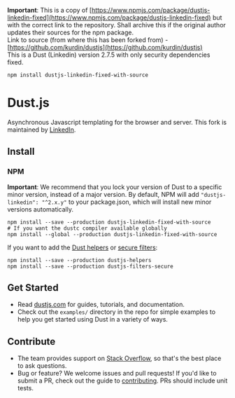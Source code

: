 **Important**: This is a copy of [https://www.npmjs.com/package/dustjs-linkedin-fixed](https://www.npmjs.com/package/dustjs-linkedin-fixed) but with the correct link to the repository. Shall archive this if the original author updates their sources for the npm package.  
Link to source (from where this has been forked from) - [https://github.com/kurdin/dustjs](https://github.com/kurdin/dustjs)  
This is a Dust (Linkedin) version 2.7.5 with only security dependencies fixed. 

```
npm install dustjs-linkedin-fixed-with-source
```


# Dust.js

Asynchronous Javascript templating for the browser and server. This fork is maintained by [LinkedIn](http://linkedin.github.io/).

## Install

### NPM

**Important**: We recommend that you lock your version of Dust to a specific minor version, instead of a major version. By default, NPM will add `"dustjs-linkedin": "^2.x.y"` to your package.json, which will install new minor versions automatically.

    npm install --save --production dustjs-linkedin-fixed-with-source
    # If you want the dustc compiler available globally
    npm install --global --production dustjs-linkedin-fixed-with-source

If you want to add the [Dust helpers](https://github.com/linkedin/dustjs-helpers) or [secure filters](https://github.com/linkedin/dustjs-filters-secure):

    npm install --save --production dustjs-helpers
    npm install --save --production dustjs-filters-secure

## Get Started

- Read [dustjs.com](http://www.dustjs.com/) for guides, tutorials, and documentation.
- Check out the `examples/` directory in the repo for simple examples to help you get started using Dust in a variety of ways.

## Contribute

- The team provides support on [Stack Overflow](https://stackoverflow.com/questions/tagged/dust.js), so that's the best place to ask questions.
- Bug or feature? We welcome issues and pull requests! If you'd like to submit a PR, check out the guide to [contributing](https://github.com/linkedin/dustjs/wiki/Contributing). PRs should include unit tests.
